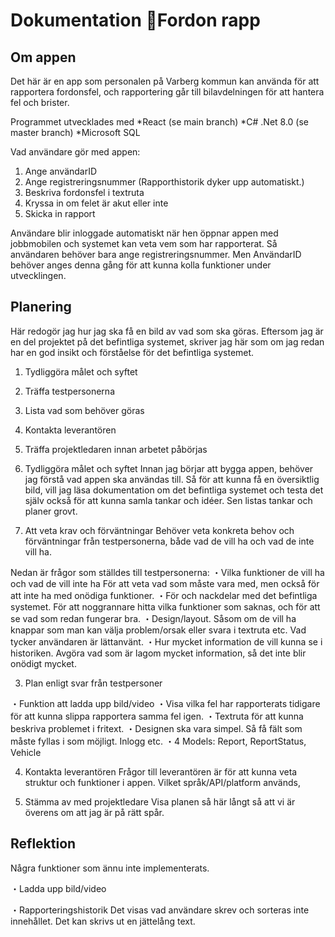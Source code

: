 # Dokumentation 🚙Fordon rapp

## Om appen
Det här är en app som personalen på Varberg kommun kan använda för att rapportera fordonsfel, och rapportering går till bilavdelningen för att hantera fel och brister.

Programmet utvecklades med
*React (se main branch)
*C# .Net 8.0 (se master branch)
*Microsoft SQL

Vad användare gör med appen:

1. Ange användarID
2. Ange registreringsnummer (Rapporthistorik dyker upp automatiskt.)
3. Beskriva fordonsfel i textruta
4. Kryssa in om felet är akut eller inte
5. Skicka in rapport

  Användare blir inloggade automatiskt när hen öppnar appen med jobbmobilen och systemet kan veta vem som har rapporterat. Så användaren behöver bara ange registreringsnummer. Men AnvändarID behöver anges denna gång för att kunna kolla funktioner under utvecklingen.

## Planering
Här redogör jag hur jag ska få en bild av vad som ska göras. Eftersom jag är en del projektet på det befintliga systemet, skriver jag här som om jag redan har en god insikt och förståelse för det befintliga systemet.

1. Tydliggöra målet och syftet
2. Träffa testpersonerna
3. Lista vad som behöver göras
4. Kontakta leverantören
5. Träffa projektledaren innan arbetet påbörjas

1. Tydliggöra målet och syftet
Innan jag börjar att bygga appen, behöver jag förstå vad appen ska användas till. Så för att kunna få en översiktlig bild, vill jag läsa dokumentation om det befintliga systemet och testa det själv också för att kunna samla  tankar och idéer. Sen listas tankar och planer grovt.

2. Att veta krav och förväntningar
Behöver veta konkreta behov och förväntningar från testpersonerna, både vad de vill ha och vad de inte vill ha.

Nedan är frågor som ställdes till testpersonerna:
・Vilka funktioner de vill ha och vad de vill inte ha
	För att veta vad som måste vara med, men också för att inte ha med onödiga funktioner.
・För och nackdelar med det befintliga systemet.
	För att noggrannare hitta vilka funktioner som saknas, och för att se vad som redan fungerar bra.
・Design/layout.
Såsom om de vill ha knappar som man kan välja problem/orsak eller svara i textruta etc. Vad tycker användaren är lättanvänt.
・Hur mycket information de vill kunna se i historiken. 
	Avgöra vad som är lagom mycket information, så det inte blir onödigt mycket.
 
3. Plan enligt svar från testpersoner

・Funktion att ladda upp bild/video
・Visa vilka fel har rapporterats tidigare för att kunna slippa rapportera samma fel igen.
・Textruta för att kunna beskriva problemet i fritext.
・Designen ska vara simpel. Så få fält som måste fyllas i som möjligt. Inlogg etc.
・4 Models: Report, ReportStatus, Vehicle 

4. Kontakta leverantören
Frågor till leverantören är för att kunna veta struktur och funktioner i appen. Vilket språk/API/platform används, 

5. Stämma av med projektledare
Visa planen så här långt så att vi är överens om att jag är på rätt spår.


## Reflektion
Några funktioner som ännu inte implementerats.

・Ladda upp bild/video

・Rapporteringshistorik
Det visas vad användare skrev och sorteras inte innehållet. Det kan skrivs ut en jättelång text.
